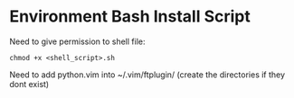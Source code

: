 # Environment Bash Install Script


Need to give permission to shell file: 
```console
chmod +x <shell_script>.sh
```
Need to add python.vim into ~/.vim/ftplugin/ (create the directories if they dont exist)
